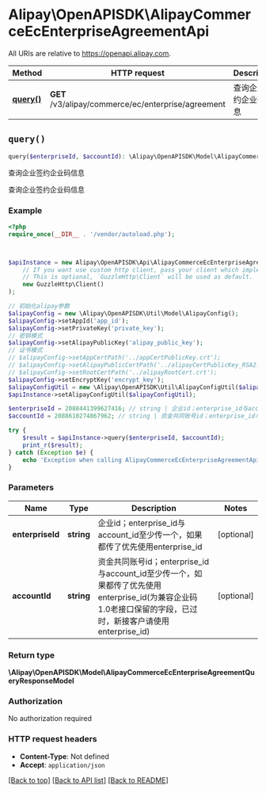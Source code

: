 # Alipay\OpenAPISDK\AlipayCommerceEcEnterpriseAgreementApi

All URIs are relative to https://openapi.alipay.com.

Method | HTTP request | Description
------------- | ------------- | -------------
[**query()**](AlipayCommerceEcEnterpriseAgreementApi.md#query) | **GET** /v3/alipay/commerce/ec/enterprise/agreement | 查询企业签约企业码信息


## `query()`

```php
query($enterpriseId, $accountId): \Alipay\OpenAPISDK\Model\AlipayCommerceEcEnterpriseAgreementQueryResponseModel
```

查询企业签约企业码信息

查询企业签约企业码信息

### Example

```php
<?php
require_once(__DIR__ . '/vendor/autoload.php');



$apiInstance = new Alipay\OpenAPISDK\Api\AlipayCommerceEcEnterpriseAgreementApi(
    // If you want use custom http client, pass your client which implements `GuzzleHttp\ClientInterface`.
    // This is optional, `GuzzleHttp\Client` will be used as default.
    new GuzzleHttp\Client()
);

// 初始化alipay参数
$alipayConfig = new \Alipay\OpenAPISDK\Util\Model\AlipayConfig();
$alipayConfig->setAppId('app_id');
$alipayConfig->setPrivateKey('private_key');
// 密钥模式
$alipayConfig->setAlipayPublicKey('alipay_public_key');
// 证书模式
// $alipayConfig->setAppCertPath('../appCertPublicKey.crt');
// $alipayConfig->setAlipayPublicCertPath('../alipayCertPublicKey_RSA2.crt');
// $alipayConfig->setRootCertPath('../alipayRootCert.crt');
$alipayConfig->setEncryptKey('encrypt_key');
$alipayConfigUtil = new \Alipay\OpenAPISDK\Util\AlipayConfigUtil($alipayConfig);
$apiInstance->setAlipayConfigUtil($alipayConfigUtil);

$enterpriseId = 2088441399627416; // string | 企业id；enterprise_id与account_id至少传一个，如果都传了优先使用enterprise_id
$accountId = 2088610274867962; // string | 资金共同账号id；enterprise_id与account_id至少传一个，如果都传了优先使用enterprise_id(为兼容企业码1.0老接口保留的字段，已过时，新接客户请使用enterprise_id)

try {
    $result = $apiInstance->query($enterpriseId, $accountId);
    print_r($result);
} catch (Exception $e) {
    echo 'Exception when calling AlipayCommerceEcEnterpriseAgreementApi->query: ', $e->getMessage(), PHP_EOL;
}
```

### Parameters

Name | Type | Description  | Notes
------------- | ------------- | ------------- | -------------
 **enterpriseId** | **string**| 企业id；enterprise_id与account_id至少传一个，如果都传了优先使用enterprise_id | [optional]
 **accountId** | **string**| 资金共同账号id；enterprise_id与account_id至少传一个，如果都传了优先使用enterprise_id(为兼容企业码1.0老接口保留的字段，已过时，新接客户请使用enterprise_id) | [optional]

### Return type

**\Alipay\OpenAPISDK\Model\AlipayCommerceEcEnterpriseAgreementQueryResponseModel**

### Authorization

No authorization required

### HTTP request headers

- **Content-Type**: Not defined
- **Accept**: `application/json`

[[Back to top]](#) [[Back to API list]](../../README.md#api-endpoints)
[[Back to README]](../../README.md)
